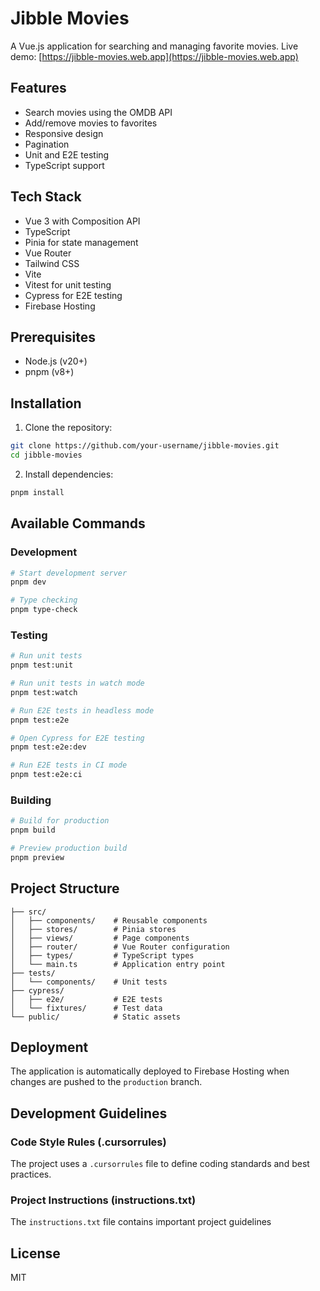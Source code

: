 # Jibble Movies

A Vue.js application for searching and managing favorite movies. Live demo: [https://jibble-movies.web.app](https://jibble-movies.web.app)

## Features

- Search movies using the OMDB API
- Add/remove movies to favorites
- Responsive design
- Pagination
- Unit and E2E testing
- TypeScript support

## Tech Stack

- Vue 3 with Composition API
- TypeScript
- Pinia for state management
- Vue Router
- Tailwind CSS
- Vite
- Vitest for unit testing
- Cypress for E2E testing
- Firebase Hosting

## Prerequisites

- Node.js (v20+)
- pnpm (v8+)

## Installation

1. Clone the repository:
```bash
git clone https://github.com/your-username/jibble-movies.git
cd jibble-movies
```

2. Install dependencies:
```bash
pnpm install
```

## Available Commands

### Development
```bash
# Start development server
pnpm dev

# Type checking
pnpm type-check
```

### Testing
```bash
# Run unit tests
pnpm test:unit

# Run unit tests in watch mode
pnpm test:watch

# Run E2E tests in headless mode
pnpm test:e2e

# Open Cypress for E2E testing
pnpm test:e2e:dev

# Run E2E tests in CI mode
pnpm test:e2e:ci
```

### Building
```bash
# Build for production
pnpm build

# Preview production build
pnpm preview
```

## Project Structure
```
├── src/
│   ├── components/    # Reusable components
│   ├── stores/        # Pinia stores
│   ├── views/         # Page components
│   ├── router/        # Vue Router configuration
│   ├── types/         # TypeScript types
│   └── main.ts        # Application entry point
├── tests/
│   └── components/    # Unit tests
├── cypress/
│   ├── e2e/           # E2E tests
│   └── fixtures/      # Test data
└── public/            # Static assets
```

## Deployment

The application is automatically deployed to Firebase Hosting when changes are pushed to the `production` branch.


## Development Guidelines

### Code Style Rules (.cursorrules)

The project uses a `.cursorrules` file to define coding standards and best practices.


### Project Instructions (instructions.txt)

The `instructions.txt` file contains important project guidelines


## License

MIT
